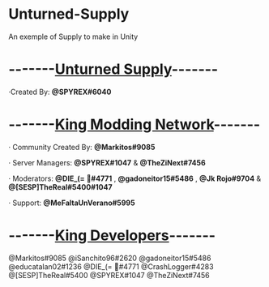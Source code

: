 # Unturned-Supply
An exemple of Supply to make in Unity

<h1><strong>-------<ins>Unturned Supply</ins>-------</strong></h1>

·Created By: <b>@SPYREX#6040</b>


<h1><strong>-------<ins>King Modding Network</ins>-------</strong></h1>

· Community Created By: <b>@Markitos#9085</b>

· Server Managers: <b>@SPYREX#1047</b> & <b>@TheZiNext#7456</b>

· Moderators: <b>@DIE_(= 🐻#4771</b> , <b>@gadoneitor15#5486</b> , <b>@Jk Rojo#9704</b> &  <b>@[SESP]TheReal#5400#1047</b>

· Support: <b>@MeFaltaUnVerano#5995</b>


<h1><strong>-------<ins>King Developers</ins>-------</strong></h1>

 @Markitos#9085
 @iSanchito96#2620
 @gadoneitor15#5486
 @educatalan02#1236
 @DIE_(= 🐻#4771
 @CrashLogger#4283
 @[SESP]TheReal#5400
 @SPYREX#1047
 @TheZiNext#7456
